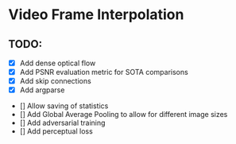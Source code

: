 # Video Frame Interpolation

## TODO:
- [X] Add dense optical flow
- [X] Add PSNR evaluation metric for SOTA comparisons
- [X] Add skip connections
- [X] Add argparse
- [] Allow saving of statistics
- [] Add Global Average Pooling to allow for different image sizes
- [] Add adversarial training
- [] Add perceptual loss
